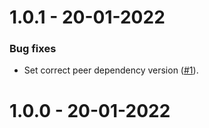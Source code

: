 1.0.1 - 20-01-2022
===================

### Bug fixes
* Set correct peer dependency version ([#1](https://github.com/Reiryoku-Technologies/Mida-cTrader/pull/1)).

1.0.0 - 20-01-2022
===================
